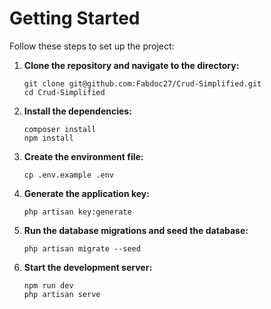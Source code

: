 # Getting Started

Follow these steps to set up the project:

1. **Clone the repository and navigate to the directory:**

    ```shell
    git clone git@github.com:Fabdoc27/Crud-Simplified.git
    cd Crud-Simplified
    ```

2. **Install the dependencies:**

    ```shell
    composer install
    npm install
    ```

3. **Create the environment file:**

    ```shell
    cp .env.example .env
    ```

4. **Generate the application key:**

    ```shell
    php artisan key:generate
    ```

5. **Run the database migrations and seed the database:**

    ```shell
    php artisan migrate --seed
    ```

6. **Start the development server:**

    ```shell
    npm run dev
    php artisan serve
    ```
